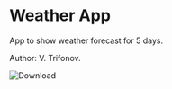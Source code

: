 # Weather App
App to show weather forecast for 5 days.

Author: V. Trifonov.

![Download](https://dl.dropboxusercontent.com/s/vmlvbnpwtz1ha52/qr_code.png "QR-code")
